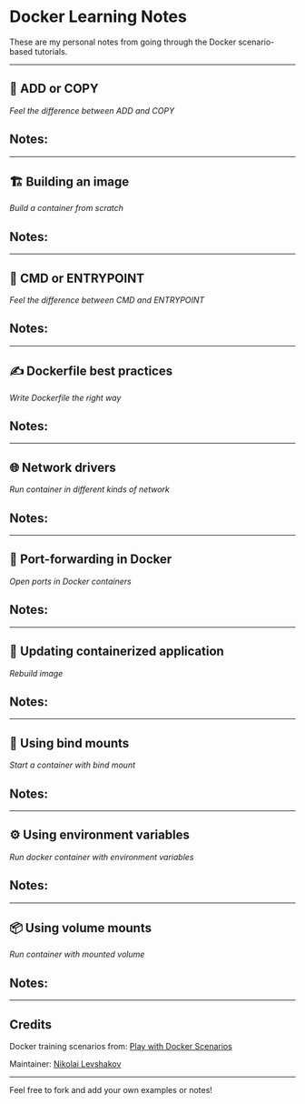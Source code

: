 # Docker Learning Notes

These are my personal notes from going through the Docker scenario-based tutorials.

---

## 🐳 ADD or COPY
*Feel the difference between ADD and COPY*

**Notes:**
- 

---

## 🏗️ Building an image
*Build a container from scratch*

**Notes:**
- 

---

## 📜 CMD or ENTRYPOINT
*Feel the difference between CMD and ENTRYPOINT*

**Notes:**
- 

---

## ✍️ Dockerfile best practices
*Write Dockerfile the right way*

**Notes:**
- 

---

## 🌐 Network drivers
*Run container in different kinds of network*

**Notes:**
- 

---

## 🔁 Port-forwarding in Docker
*Open ports in Docker containers*

**Notes:**
- 

---

## 🔄 Updating containerized application
*Rebuild image*

**Notes:**
- 

---

## 📂 Using bind mounts
*Start a container with bind mount*

**Notes:**
- 

---

## ⚙️ Using environment variables
*Run docker container with environment variables*

**Notes:**
- 

---

## 📦 Using volume mounts
*Run container with mounted volume*

**Notes:**
- 

---

## Credits
Docker training scenarios from: [Play with Docker Scenarios](https://github.com/nicolaslevshakov/dockerlabs)

Maintainer: [Nikolai Levshakov](https://github.com/nikolailevshakov)

---

Feel free to fork and add your own examples or notes!
